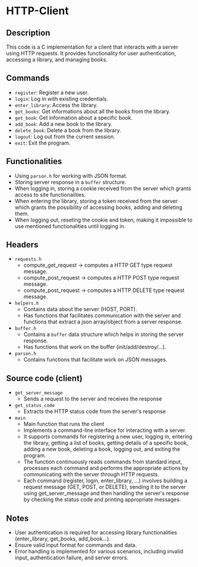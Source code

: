 # HTTP-Client
## Description
This code is a C implementation for a client that interacts with a server using HTTP requests. It provides functionality for user authentication, accessing a library, and managing books.

## Commands
- `register`: Register a new user.
- `login`: Log in with existing credentials.
- `enter_library`: Access the library.
- `get_books`: Get informations about all the books from the library.
- `get_book`: Get information about a specific book.
- `add_book`: Add a new book to the library.
- `delete_book`: Delete a book from the library.
- `logout`: Log out from the current session.
- `exit`: Exit the program.

## Functionalities
- Using `parson.h` for working with JSON format.
- Storing server response in a `buffer` structure.
- When logging in, storing a cookie received from the server which grants access to site functionalities.
- When entering the library, storing a token received from the server which grants the possibility of accessing books, adding and deleting them.
- When logging out, reseting the cookie and token, making it impossible to use mentioned functionalities until logging in.

## Headers
- `requests.h`
    - compute_get_request -> computes a HTTP GET type request message.
    - compute_post_request -> computes a HTTP POST type request message.
    - compute_post_request -> computes a HTTP DELETE type request message.
- `helpers.h`
    - Contains data about the server (HOST, PORT).
    - Has functions that facilitates communication with the server and functions that extract a json array/object from a server response.
- `buffer.h`
    - Contains a `buffer` data structure which helps in storing the server response.
    - Has functions that work on the buffer (init/add/destroy/...).
- `parson.h`
    - Contains functions that facilitate work on JSON messages.

## Source code (client)
- `get_server_message`
    - Sends a request to the server and receives the response
- `get_status_code`
    - Extracts the HTTP status code from the server's response
- `main`
    - Main function that runs the client
    - Implements a command-line interface for interacting with a server.
    - It supports commands for registering a new user, logging in, entering the library, getting a list of books, getting details of a specific book, adding a new book, deleting a book, logging out, and exiting the program.
    - The function continuously reads commands from standard input, processes each command and performs the appropriate actions by communicating with the server through HTTP requests.
    - Each command (register, login, enter_library, ...) involves building a request message (GET, POST, or DELETE), sending it to the server using get_server_message and then handling the server's response by checking the status code and printing appropriate messages.

## Notes
- User authentication is required for accessing library functionalities (enter_library, get_books, add_book...).
- Ensure valid input format for commands and data.
- Error handling is implemented for various scenarios, including invalid input, authentication failure, and server errors.
